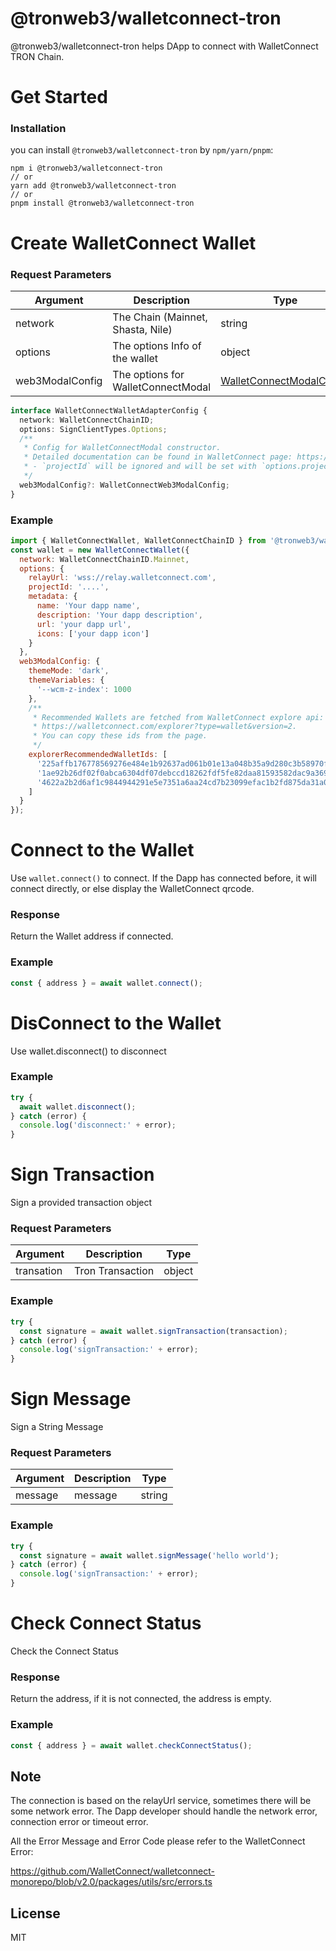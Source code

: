 # @tronweb3/walletconnect-tron

@tronweb3/walletconnect-tron helps DApp to connect with WalletConnect TRON Chain.

# Get Started

### Installation

you can install `@tronweb3/walletconnect-tron` by `npm/yarn/pnpm`:

```shell
npm i @tronweb3/walletconnect-tron
// or
yarn add @tronweb3/walletconnect-tron
// or
pnpm install @tronweb3/walletconnect-tron
```

# Create WalletConnect Wallet

### Request Parameters

| Argument | Description                       | Type   |
| -------- | --------------------------------- | ------ |
| network  | The Chain (Mainnet, Shasta, Nile) | string |
| options  | The options Info of the wallet    | object |
| web3ModalConfig | The options for  WalletConnectModal | [WalletConnectModalConfig](https://docs.walletconnect.com/advanced/walletconnectmodal/options) |

```typescript
interface WalletConnectWalletAdapterConfig {
  network: WalletConnectChainID;
  options: SignClientTypes.Options;
  /**
   * Config for WalletConnectModal constructor.
   * Detailed documentation can be found in WalletConnect page: https://docs.walletconnect.com/advanced/walletconnectmodal/options.
   * - `projectId` will be ignored and will be set with `options.projectId`.
   */
  web3ModalConfig?: WalletConnectWeb3ModalConfig;
}
```

### Example

```javascript
import { WalletConnectWallet, WalletConnectChainID } from '@tronweb3/walletconnect-tron';
const wallet = new WalletConnectWallet({
  network: WalletConnectChainID.Mainnet,
  options: {
    relayUrl: 'wss://relay.walletconnect.com',
    projectId: '....',
    metadata: {
      name: 'Your dapp name',
      description: 'Your dapp description',
      url: 'your dapp url',
      icons: ['your dapp icon']
    }
  },
  web3ModalConfig: {
    themeMode: 'dark',
    themeVariables: {
      '--wcm-z-index': 1000
    },
    /**
     * Recommended Wallets are fetched from WalletConnect explore api:
     * https://walletconnect.com/explorer?type=wallet&version=2.
     * You can copy these ids from the page.
     */ 
    explorerRecommendedWalletIds: [
      '225affb176778569276e484e1b92637ad061b01e13a048b35a9d280c3b58970f',
      '1ae92b26df02f0abca6304df07debccd18262fdf5fe82daa81593582dac9a369',
      '4622a2b2d6af1c9844944291e5e7351a6aa24cd7b23099efac1b2fd875da31a0'
    ]
  }
});
```

# Connect to the Wallet

Use `wallet.connect()` to connect. If the Dapp has connected before, it will connect directly, or else display the WalletConnect qrcode.

### Response

Return the Wallet address if connected.

### Example

```javascript
const { address } = await wallet.connect();
```

# DisConnect to the Wallet

Use wallet.disconnect() to disconnect

### Example

```javascript
try {
  await wallet.disconnect();
} catch (error) {
  console.log('disconnect:' + error);
}
```

# Sign Transaction

Sign a provided transaction object

### Request Parameters

| Argument   | Description      | Type   |
| ---------- | ---------------- | ------ |
| transation | Tron Transaction | object |

### Example

```javascript
try {
  const signature = await wallet.signTransaction(transaction);
} catch (error) {
  console.log('signTransaction:' + error);
}
```

# Sign Message

Sign a String Message

### Request Parameters

| Argument | Description | Type   |
| -------- | ----------- | ------ |
| message  | message     | string |

### Example

```javascript
try {
  const signature = await wallet.signMessage('hello world');
} catch (error) {
  console.log('signTransaction:' + error);
}
```

# Check Connect Status

Check the Connect Status

### Response

Return the address, if it is not connected, the address is empty.

### Example

```javascript
const { address } = await wallet.checkConnectStatus();
```

## Note

The connection is based on the relayUrl service, sometimes there will be some network error. The Dapp developer should handle the network error, connection error or timeout error.

All the Error Message and Error Code please refer to the WalletConnect Error:

https://github.com/WalletConnect/walletconnect-monorepo/blob/v2.0/packages/utils/src/errors.ts

## License

MIT
